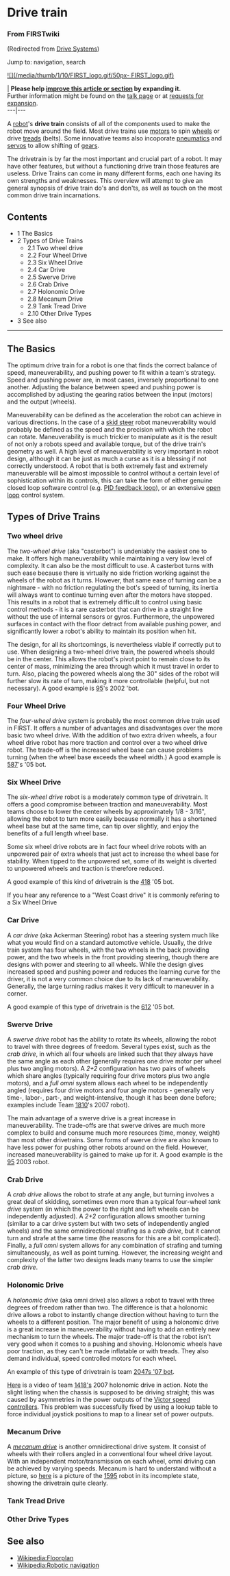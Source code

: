 # Drive train

### From FIRSTwiki

(Redirected from [Drive Systems](/index.php?title=Drive_Systems&redirect=no
"Drive Systems" ))

Jump to: navigation, search

[![](/media/thumb/1/10/FIRST_logo.gif/50px-
FIRST_logo.gif)](Image:FIRST_logo.gif "" )

| **Please help [improve this article or
section](http://www.firstwiki.net/index.php?title=Drive_train&action=edit
"http://www.firstwiki.net/index.php?title=Drive_train&action=edit" ) by
expanding it.**  
Further information might be found on the [talk
page](Talk:Drive_train "Talk:Drive train" ) or at [requests for
expansion](FIRSTwiki:Requests_for_expansion "FIRSTwiki:Requests for
expansion" ).  
---|---  
  
  

A [robot](Robot "Robot" )'s **drive train** consists of all of the
components used to make the robot move around the field. Most drive trains use
[motors](Motor "Motor" ) to spin [wheels](Wheel "Wheel"
) or drive [treads](Tread "Tread" ) (belts). Some innovative teams
also incoporate [pneumatics](Pneumatics "Pneumatics" ) and
[servos](Servo "Servo" ) to allow shifting of
[gears](/index.php?title=Gears&action=edit "Gears" ).

The drivetrain is by far the most important and crucial part of a robot. It
may have other features, but without a functioning drive train those features
are useless. Drive Trains can come in many different forms, each one having
its own strengths and weaknesses. This overview will attempt to give an
general synopsis of drive train do's and don'ts, as well as touch on the most
common drive train incarnations.

  

## Contents

  * 1 The Basics
  * 2 Types of Drive Trains
    * 2.1 Two wheel drive
    * 2.2 Four Wheel Drive
    * 2.3 Six Wheel Drive
    * 2.4 Car Drive
    * 2.5 Swerve Drive
    * 2.6 Crab Drive
    * 2.7 Holonomic Drive
    * 2.8 Mecanum Drive
    * 2.9 Tank Tread Drive
    * 2.10 Other Drive Types
  * 3 See also  
---  
  

## The Basics

The optimum drive train for a robot is one that finds the correct balance of
speed, maneuverability, and pushing power to fit within a team's strategy.
Speed and pushing power are, in most cases, inversely proportional to one
another. Adjusting the balance between speed and pushing power is accomplished
by adjusting the gearing ratios between the input (motors) and the output
(wheels).

Maneuverability can be defined as the acceleration the robot can achieve in
various directions. In the case of a [skid steer](Skid_steer "Skid
steer" ) robot maneuverability would probably be defined as the speed and the
precision with which the robot can rotate. Maneuverability is much trickier to
manipulate as it is the result of not only a robots speed and available
torque, but of the drive train's geometry as well. A high level of
maneuverability is very important in robot design, although it can be just as
much a curse as it is a blessing if not correctly understood. A robot that is
both extremely fast and extremely maneuverable will be almost impossible to
control without a certain level of sophistication within its controls, this
can take the form of either genuine closed loop software control (e.g. [PID
feedback loop](PID_feedback_loop "PID feedback loop" )), or an
extensive [open loop](Open_loop "Open loop" ) control system.


## Types of Drive Trains


### Two wheel drive

The _two-wheel drive_ (aka "casterbot") is undeniably the easiest one to make.
It offers high maneuverability while maintaining a very low level of
complexity. It can also be the most difficult to use. A casterbot turns with
such ease because there is virtually no side friction working against the
wheels of the robot as it turns. However, that same ease of turning can be a
nightmare - with no friction regulating the bot's speed of turning, its
inertia will always want to continue turning even after the motors have
stopped. This results in a robot that is extremely difficult to control using
basic control methods - it is a rare casterbot that can drive in a straight
line without the use of internal sensors or gyros. Furthermore, the unpowered
surfaces in contact with the floor detract from available pushing power, and
significantly lower a robot's ability to maintain its position when hit.

The design, for all its shortcomings, is nevertheless viable if correctly put
to use. When designing a two-wheel drive train, the powered wheels should be
in the center. This allows the robot's pivot point to remain close to its
center of mass, minimizing the area through which it must travel in order to
turn. Also, placing the powered wheels along the 30" sides of the robot will
further slow its rate of turn, making it more controllable (helpful, but not
necessary). A good example is [95](95 "95" )'s 2002 'bot.


### Four Wheel Drive

The _four-wheel drive_ system is probably the most common drive train used in
FIRST. It offers a number of advantages and disadvantages over the more basic
two wheel drive. With the addition of two extra driven wheels, a four wheel
drive robot has more traction and control over a two wheel drive robot. The
trade-off is the increased wheel base can cause problems turning (when the
wheel base exceeds the wheel width.) A good example is [587](587
"587" )'s '05 bot.


### Six Wheel Drive

The _six-wheel drive_ robot is a moderately common type of drivetrain. It
offers a good compromise between traction and maneuverability. Most teams
choose to lower the center wheels by approximately 1/8 - 3/16", allowing the
robot to turn more easily because normally it has a shortened wheel base but
at the same time, can tip over slightly, and enjoy the benefits of a full
length wheel base.

Some six wheel drive robots are in fact four wheel drive robots with an
unpowered pair of extra wheels that just act to increase the wheel base for
stability. When tipped to the unpowered set, some of its weight is diverted to
unpowered wheels and traction is therefore reduced.

A good example of this kind of drivetrain is the [418](418 "418" )
'05 bot.

If you hear any reference to a "West Coast drive" it is commonly refering to a
Six Wheel Drive


### Car Drive

A _car drive_ (aka Ackerman Steering) robot has a steering system much like
what you would find on a standard automotive vehicle. Usually, the drive train
system has four wheels, with the two wheels in the back providing power, and
the two wheels in the front providing steering, though there are designs with
power and steering to all wheels. While the design gives increased speed and
pushing power and reduces the learning curve for the driver, it is not a very
common choice due to its lack of maneuverability. Generally, the large turning
radius makes it very difficult to maneuver in a corner.

A good example of this type of drivetrain is the [612](612 "612" )
'05 bot.


### Swerve Drive

A _swerve drive_ robot has the ability to rotate its wheels, allowing the
robot to travel with three degrees of freedom. Several types exist, such as
the _crab drive_, in which all four wheels are linked such that they always
have the same angle as each other (generally requires one drive motor per
wheel plus two angling motors). A _2+2_ configuration has two pairs of wheels
which share angles (typically requiring four drive motors plus two angle
motors), and a _full omni_ system allows each wheel to be independently angled
(requires four drive motors and four angle motors - generally very time-,
labor-, part-, and weight-intensive, though it has been done before; examples
include Team [1810](1810 "1810" )'s 2007 robot).

The main advantage of a swerve drive is a great increase in maneuverability.
The trade-offs are that swerve drives are much more complex to build and
consume much more resources (time, money, weight) than most other drivetrains.
Some forms of swerve drive are also known to have less power for pushing other
robots around on the field. However, increased maneuverability is gained to
make up for it. A good example is the [95](95 "95" ) 2003 robot.


### Crab Drive

A _crab drive_ allows the robot to strafe at any angle, but turning involves a
great deal of skidding, sometimes even more than a typical four-wheel _tank
drive_ system (in which the power to the right and left wheels can be
independently adjusted). A _2+2_ configuration allows smoother turning
(similar to a car drive system but with two sets of independently angled
wheels) and the same omnidirectional strafing as a _crab drive_, but it cannot
turn and strafe at the same time (the reasons for this are a bit complicated).
Finally, a _full omni_ system allows for any combination of strafing and
turning simultaneously, as well as point turning. However, the increasing
weight and complexity of the latter two designs leads many teams to use the
simpler _crab drive_.


### Holonomic Drive

A _holonomic drive_ (aka omni drive) also allows a robot to travel with three
degrees of freedom rather than two. The difference is that a holonomic drive
allows a robot to instantly change direction without having to turn the wheels
to a different position. The major benefit of using a holonomic drive is a
great increase in maneuverability without having to add an entirely new
mechanism to turn the wheels. The major trade-off is that the robot isn't very
good when it comes to a pushing and shoving. Holonomic wheels have poor
traction, as they can't be made inflatable or with treads. They also demand
individual, speed controlled motors for each wheel.

An example of this type of drivetrain is team [2047s '07
bot](/media/0/09/2047_holonomic.jpg "2047 holonomic.jpg" ).

[Here](http://www.youtube.com/watch?v=CTlAf0c9KfA
"http://www.youtube.com/watch?v=CTlAf0c9KfA" ) is a video of team
[1418's](1418 "1418" ) 2007 holonomic drive in action. Note the
slight listing when the chassis is supposed to be driving straight; this was
caused by asymmetries in the power outputs of the [Victor speed
controllers](Victor_884 "Victor 884" ). This problem was
successfully fixed by using a lookup table to force individual joystick
positions to map to a linear set of power outputs.


### Mecanum Drive

A _[mecanum drive](Mecanum_wheel "Mecanum wheel" )_ is another
omnidirectional drive system. It consist of wheels with their rollers angled
in a conventional four wheel drive layout. With an independent
motor/transmission on each wheel, omni driving can be achieved by varying
speeds. Mecanum is hard to understand without a picture, so
[here](http://wiki.chiefdelphi.com/Image:2006iFRC1595.jpg
"http://wiki.chiefdelphi.com/Image:2006iFRC1595.jpg" ) is a picture of the
[1595](/index.php?title=1595&action=edit "1595" ) robot in its incomplete
state, showing the drivetrain quite clearly.


### Tank Tread Drive


### Other Drive Types


##  See also

  * [Wikipedia:Floorplan](http://www.wikipedia.org/wiki/Floorplan "wikipedia:Floorplan" )
  * [Wikipedia:Robotic navigation](http://www.wikipedia.org/wiki/Robotic_navigation "wikipedia:Robotic_navigation" )

